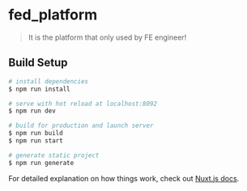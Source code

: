 # fed_platform

> It is the platform that only used by FE engineer!

## Build Setup

``` bash
# install dependencies
$ npm run install

# serve with hot reload at localhost:8092
$ npm run dev

# build for production and launch server
$ npm run build
$ npm run start

# generate static project
$ npm run generate
```

For detailed explanation on how things work, check out [Nuxt.js docs](https://nuxtjs.org).
